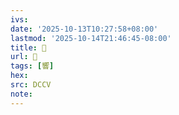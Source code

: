 ```yaml
---
ivs:
date: '2025-10-13T10:27:58+08:00'
lastmod: '2025-10-14T21:46:45-08:00'
title: 􂔡
url: 􂔡
tags: [響]
hex: 
src: DCCV
note:
---
```

